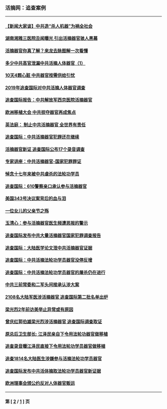 ### 活摘网：追查案例
---
#### [【新闻大家谈】中共造“杀人机器”为祸全社会](../../pages/nf5880/n14056645.md?08210430) 
#### [湖南湘雅三医院丑闻曝光 引出活摘器官骇人黑幕](../../pages/nf5880/n14051847.md?08210430) 
#### [活摘器官你真了解？来龙去脉图解一次看懂](../../pages/nf5880/n13013820.md?08210430) 
#### [多少中共高官泄漏中共活摘人体器官（1）](../../pages/nf5880/n12671234.md?08210430) 
#### [10天4颗心脏 中共器官按需供给引忧](../../pages/nf5880/n12326366.md?08210430) 
#### [2019年追查国际对中共活摘人体器官调查](../../pages/nf5880/n11917733.md?08210430) 
#### [追查国际报告：中共解放军西京医院活摘器官](../../pages/nf5880/n11838359.md?08210430) 
#### [欧洲移植大会 中共掠夺器官再成焦点](../../pages/nf5880/n11538883.md?08210430) 
#### [英法庭： 制止中共活摘器官 全世界有责任](../../pages/nf5880/n11330691.md?08210430) 
#### [追查国际：中共活摘器官犯罪还在继续](../../pages/nf5880/n11218301.md?08210430) 
#### [活摘器官新证 追查国际公布17个录音调查](../../pages/nf5880/n10897744.md?08210430) 
#### [专家讲座：中共活摘器官-国家犯罪罪证](../../pages/nf5880/n8828153.md?08210430) 
#### [悼念十七年来被中共虐杀的法轮功学员](../../pages/nf5880/n8124823.md?08210430) 
#### [追查国际：610警察亲口承认参与活摘器官](../../pages/nf5880/n8109067.md?08210430) 
#### [美国343号决议案背后的血与泪](../../pages/nf5880/n8020684.md?08210430) 
#### [一位女儿的父亲节之殇](../../pages/nf5880/n8014122.md?08210430) 
#### [玉清心：参与活摘器官医生频遭恶报的警示](../../pages/nf5880/n4637546.md?08210430) 
#### [追查国际发布中共大量活摘器官国家犯罪调查报告](../../pages/nf5880/n4613428.md?08210430) 
#### [追查国际：大陆医学论文泄中共活摘器官证据](../../pages/nf5880/n4608794.md?08210430) 
#### [追查国际：中共活摘法轮功学员器官没停反增](../../pages/nf5880/n4584075.md?08210430) 
#### [追查国际：中共活摘法轮功学员器官的屠杀仍在进行](../../pages/nf5880/n4299154.md?08210430) 
#### [中共三前常委和二军头间接承认涉大案](../../pages/nf5880/n4286244.md?08210430) 
#### [2108名大陆军医涉活摘器官 追查国际第二批名单出炉](../../pages/nf5880/n4284769.md?08210430) 
#### [梁光烈2年前访美举止异常或有原因](../../pages/nf5880/n4279686.md?08210430) 
#### [曾庆红郭伯雄梁光烈涉活摘器官 追查国际调查取证](../../pages/nf5880/n4278462.md?08210430) 
#### [原总后卫生部长: 江泽民亲自下令用法轮功器官做移植](../../pages/nf5880/n4263864.md?08210430) 
#### [追查录音曝江泽民直接下令用法轮功学员器官做移植](../../pages/nf5880/n4261268.md?08210430) 
#### [追查1814名大陆医生涉嫌参与活摘法轮功学员器官](../../pages/nf5880/n4259055.md?08210430) 
#### [追查国际发布中共活体摘取法轮功学员器官新证据](../../pages/nf5880/n4258255.md?08210430) 
#### [欧洲理事会颁公约反对人体器官贩运](../../pages/nf5880/n4206955.md?08210430) 

---
#### 第 [ [2](./2.md?08210430) / [1](./1.md?08210430) ] 页

